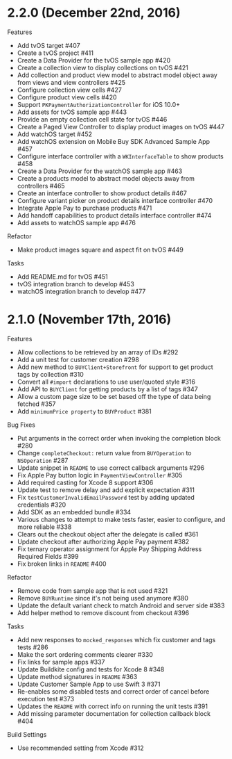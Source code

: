 # 2.2.0 (December 22nd, 2016)
Features
* Add tvOS target #407
* Create a tvOS project #411
* Create a Data Provider for the tvOS sample app #420
* Create a collection view to display collections on tvOS #421
* Add collection and product view model to abstract model object away from views and view controllers #425
* Configure collection view cells #427
* Configure product view cells #420
* Support `PKPaymentAuthorizationController` for iOS 10.0+
* Add assets for tvOS sample app #443
* Provide an empty collection cell state for tvOS #446
* Create a Paged View Controller to display product images on tvOS #447
* Add watchOS target #452
* Add watchOS extension on Mobile Buy SDK Advanced Sample App #457
* Configure interface controller with a `WKInterfaceTable` to show products #458
* Create a Data Provider for the watchOS sample app #463
* Create a products model to abstract model objects away from controllers #465
* Create an interface controller to show product details #467
* Configure variant picker on product details interface controller #470
* Integrate Apple Pay to purchase products #471
* Add handoff capabilities to product details interface controller #474
* Add assets to watchOS sample app #476

Refactor
* Make product images square and aspect fit on tvOS #449

Tasks
* Add README.md for tvOS #451
* tvOS integration branch to develop #453
* watchOS integration branch to develop #477


# 2.1.0 (November 17th, 2016)
Features
* Allow collections to be retrieved by an array of IDs #292
* Add a unit test for customer creation #298
* Add new method to `BUYClient+Storefront` for support to get product tags by collection #310
* Convert all `#import` declarations to use user/quoted style #316
* Add API to `BUYClient` for getting products by a list of tags #347
* Allow a custom page size to be set based off the type of data being fetched #357
* Add `minimumPrice property` to `BUYProduct` #381

Bug Fixes
* Put arguments in the correct order when invoking the completion block #280
* Change `completeCheckout:` return value from `BUYOperation` to `NSOperation` #287
* Update snippet in `README` to use correct callback arguments #296
* Fix Apple Pay button logic in `PaymentViewController` #305
* Add required casting for Xcode 8 support #306
* Update test to remove delay and add explicit expectation #311
* Fix `testCustomerInvalidEmailPassword` test by adding updated credentials #320
* Add SDK as an embedded bundle #334
* Various changes to attempt to make tests faster, easier to configure, and more reliable #338
* Clears out the checkout object after the delegate is called #361
* Update checkout after authorizing Apple Pay payment #382
* Fix ternary operator assignment for Apple Pay Shipping Address Required Fields #399
* Fix broken links in `README` #400

Refactor
* Remove code from sample app that is not used #321
* Remove `BUYRuntime` since it's not being used anymore #380
* Update the default variant check to match Android and server side #383
* Add helper method to remove discount from checkout #396

Tasks
* Add new responses to `mocked_responses` which fix customer and tags tests #286
* Make the sort ordering comments clearer #330
* Fix links for sample apps #337
* Update Buildkite config and tests for Xcode 8 #348
* Update method signatures in `README` #363
* Update Customer Sample App to use Swift 3 #371
* Re-enables some disabled tests and correct order of cancel before execution test #373
* Updates the `README` with correct info on running the unit tests #391
* Add missing parameter documentation for collection callback block #404

Build Settings
* Use recommended setting from Xcode #312
